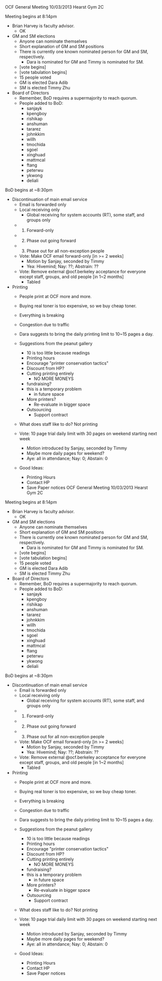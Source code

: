 OCF General Meeting
10/03/2013
Hearst Gym 2C

Meeting begins at 8:14pm

- Brian Harvey is faculty advisor.
    - OK
- GM and SM elections
    - Anyone can nominate themselves
    - Short explanation of GM and SM positions
    - There is currently one known nominated person for GM and SM, respectively.
        - Dara is nominated for GM and Timmy is nominated for SM.
    - [vote begins]
    - [vote tabulation begins]
    - 15 people voted
    - GM is elected Dara Adib
    - SM is elected Timmy Zhu
- Board of Directors
    - Remember, BoD requires a supermajority to reach quorum.
    - People added to BoD:
        - sanjayk
        - kpengboy
        - rishikap
        - anshuman
        - tararez
        - johnkkim
        - willh
        - tmochida
        - sgoel
        - xinghuad
        - mattmcal
        - ftang
        - peterwu
        - ykwong
        - deliali

BoD begins at ~8:30pm
- Discontinuation of main email service
    - Email is forwarded only
    - Local receiving only
        - Global receiving for system accounts (RT), some staff, and groups only
    - 1) Forward-only
    - 2) Phase out going forward
    - 3) Phase out for all non-exception people
    - Vote: Make OCF email forward-only [in >= 2 weeks]
        - Motion by Sanjay, seconded by Timmy 
        - Yea: Hivemind; Nay: ??; Abstrain: ??
    - Vote: Remove external @ocf.berkeley acceptance for everyone except staff, groups, and old people [in 1~2 months]
        - Tabled
- Printing
    - People print at OCF more and more.
    - Buying real toner is too expensive, so we buy cheap toner.
    - Everything is breaking
    - Congestion due to traffic
    - Dara suggests to bring the daily printing limit to 10~15 pages a day.
    
    - Suggestions from the peanut gallery
        - 10 is too little because readings
        - Printing hours
        - Encourage "printer conservation tactics"
        - Discount from HP?
        - Cutting printing entirely
            - NO MORE MONEYS
        - fundraising?
        - this is a temporary problem
            - in future space
        - More printers?
            - Re-evaluate in bigger space
        - Outsourcing
            - Support contract
	- What does staff like to do? Not printing
	- Vote: 10 page trial daily limit with 30 pages on weekend starting next week
		- Motion introduced by Sanjay, seconded by Timmy
		- Maybe more daily pages for weekend?
		- Aye: all in attendance; Nay: 0; Abstain: 0
	- Good Ideas:
		- Printing Hours
		- Contact HP
		- Save Paper notices
OCF General Meeting
10/03/2013
Hearst Gym 2C

Meeting begins at 8:14pm

- Brian Harvey is faculty advisor.
    - OK
- GM and SM elections
    - Anyone can nominate themselves
    - Short explanation of GM and SM positions
    - There is currently one known nominated person for GM and SM, respectively.
        - Dara is nominated for GM and Timmy is nominated for SM.
    - [vote begins]
    - [vote tabulation begins]
    - 15 people voted
    - GM is elected Dara Adib
    - SM is elected Timmy Zhu
- Board of Directors
    - Remember, BoD requires a supermajority to reach quorum.
    - People added to BoD:
        - sanjayk
        - kpengboy
        - rishikap
        - anshuman
        - tararez
        - johnkkim
        - willh
        - tmochida
        - sgoel
        - xinghuad
        - mattmcal
        - ftang
        - peterwu
        - ykwong
        - deliali

BoD begins at ~8:30pm
- Discontinuation of main email service
    - Email is forwarded only
    - Local receiving only
        - Global receiving for system accounts (RT), some staff, and groups only
    - 1) Forward-only
    - 2) Phase out going forward
    - 3) Phase out for all non-exception people
    - Vote: Make OCF email forward-only [in >= 2 weeks]
        - Motion by Sanjay, seconded by Timmy 
        - Yea: Hivemind; Nay: ??; Abstrain: ??
    - Vote: Remove external @ocf.berkeley acceptance for everyone except staff, groups, and old people [in 1~2 months]
        - Tabled
- Printing
    - People print at OCF more and more.
    - Buying real toner is too expensive, so we buy cheap toner.
    - Everything is breaking
    - Congestion due to traffic
    - Dara suggests to bring the daily printing limit to 10~15 pages a day.
    
    - Suggestions from the peanut gallery
        - 10 is too little because readings
        - Printing hours
        - Encourage "printer conservation tactics"
        - Discount from HP?
        - Cutting printing entirely
            - NO MORE MONEYS
        - fundraising?
        - this is a temporary problem
            - in future space
        - More printers?
            - Re-evaluate in bigger space
        - Outsourcing
            - Support contract
	- What does staff like to do? Not printing
	- Vote: 10 page trial daily limit with 30 pages on weekend starting next week
		- Motion introduced by Sanjay, seconded by Timmy
		- Maybe more daily pages for weekend?
		- Aye: all in attendance; Nay: 0; Abstain: 0
	- Good Ideas:
		- Printing Hours
		- Contact HP
		- Save Paper notices
